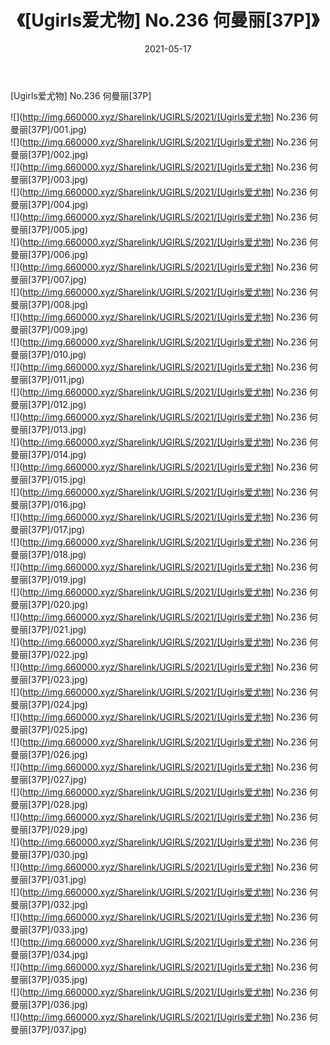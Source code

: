 ﻿---
layout: post
title:  《[Ugirls爱尤物] No.236 何曼丽[37P]》
date:   2021-05-17
img: http://img.660000.xyz/Sharelink/UGIRLS/2021/[Ugirls爱尤物] No.236 何曼丽[37P]/000.jpg
categories: [美女, 清纯, 唯美]
---

[Ugirls爱尤物] No.236 何曼丽[37P]

  ![](http://img.660000.xyz/Sharelink/UGIRLS/2021/[Ugirls爱尤物] No.236 何曼丽[37P]/001.jpg) <br> ![](http://img.660000.xyz/Sharelink/UGIRLS/2021/[Ugirls爱尤物] No.236 何曼丽[37P]/002.jpg) <br> ![](http://img.660000.xyz/Sharelink/UGIRLS/2021/[Ugirls爱尤物] No.236 何曼丽[37P]/003.jpg) <br> ![](http://img.660000.xyz/Sharelink/UGIRLS/2021/[Ugirls爱尤物] No.236 何曼丽[37P]/004.jpg) <br> ![](http://img.660000.xyz/Sharelink/UGIRLS/2021/[Ugirls爱尤物] No.236 何曼丽[37P]/005.jpg) <br> ![](http://img.660000.xyz/Sharelink/UGIRLS/2021/[Ugirls爱尤物] No.236 何曼丽[37P]/006.jpg) <br> ![](http://img.660000.xyz/Sharelink/UGIRLS/2021/[Ugirls爱尤物] No.236 何曼丽[37P]/007.jpg) <br> ![](http://img.660000.xyz/Sharelink/UGIRLS/2021/[Ugirls爱尤物] No.236 何曼丽[37P]/008.jpg) <br> ![](http://img.660000.xyz/Sharelink/UGIRLS/2021/[Ugirls爱尤物] No.236 何曼丽[37P]/009.jpg) <br> ![](http://img.660000.xyz/Sharelink/UGIRLS/2021/[Ugirls爱尤物] No.236 何曼丽[37P]/010.jpg) <br> ![](http://img.660000.xyz/Sharelink/UGIRLS/2021/[Ugirls爱尤物] No.236 何曼丽[37P]/011.jpg) <br> ![](http://img.660000.xyz/Sharelink/UGIRLS/2021/[Ugirls爱尤物] No.236 何曼丽[37P]/012.jpg) <br> ![](http://img.660000.xyz/Sharelink/UGIRLS/2021/[Ugirls爱尤物] No.236 何曼丽[37P]/013.jpg) <br> ![](http://img.660000.xyz/Sharelink/UGIRLS/2021/[Ugirls爱尤物] No.236 何曼丽[37P]/014.jpg) <br> ![](http://img.660000.xyz/Sharelink/UGIRLS/2021/[Ugirls爱尤物] No.236 何曼丽[37P]/015.jpg) <br> ![](http://img.660000.xyz/Sharelink/UGIRLS/2021/[Ugirls爱尤物] No.236 何曼丽[37P]/016.jpg) <br> ![](http://img.660000.xyz/Sharelink/UGIRLS/2021/[Ugirls爱尤物] No.236 何曼丽[37P]/017.jpg) <br> ![](http://img.660000.xyz/Sharelink/UGIRLS/2021/[Ugirls爱尤物] No.236 何曼丽[37P]/018.jpg) <br> ![](http://img.660000.xyz/Sharelink/UGIRLS/2021/[Ugirls爱尤物] No.236 何曼丽[37P]/019.jpg) <br> ![](http://img.660000.xyz/Sharelink/UGIRLS/2021/[Ugirls爱尤物] No.236 何曼丽[37P]/020.jpg) <br> ![](http://img.660000.xyz/Sharelink/UGIRLS/2021/[Ugirls爱尤物] No.236 何曼丽[37P]/021.jpg) <br> ![](http://img.660000.xyz/Sharelink/UGIRLS/2021/[Ugirls爱尤物] No.236 何曼丽[37P]/022.jpg) <br> ![](http://img.660000.xyz/Sharelink/UGIRLS/2021/[Ugirls爱尤物] No.236 何曼丽[37P]/023.jpg) <br> ![](http://img.660000.xyz/Sharelink/UGIRLS/2021/[Ugirls爱尤物] No.236 何曼丽[37P]/024.jpg) <br> ![](http://img.660000.xyz/Sharelink/UGIRLS/2021/[Ugirls爱尤物] No.236 何曼丽[37P]/025.jpg) <br> ![](http://img.660000.xyz/Sharelink/UGIRLS/2021/[Ugirls爱尤物] No.236 何曼丽[37P]/026.jpg) <br> ![](http://img.660000.xyz/Sharelink/UGIRLS/2021/[Ugirls爱尤物] No.236 何曼丽[37P]/027.jpg) <br> ![](http://img.660000.xyz/Sharelink/UGIRLS/2021/[Ugirls爱尤物] No.236 何曼丽[37P]/028.jpg) <br> ![](http://img.660000.xyz/Sharelink/UGIRLS/2021/[Ugirls爱尤物] No.236 何曼丽[37P]/029.jpg) <br> ![](http://img.660000.xyz/Sharelink/UGIRLS/2021/[Ugirls爱尤物] No.236 何曼丽[37P]/030.jpg) <br> ![](http://img.660000.xyz/Sharelink/UGIRLS/2021/[Ugirls爱尤物] No.236 何曼丽[37P]/031.jpg) <br> ![](http://img.660000.xyz/Sharelink/UGIRLS/2021/[Ugirls爱尤物] No.236 何曼丽[37P]/032.jpg) <br> ![](http://img.660000.xyz/Sharelink/UGIRLS/2021/[Ugirls爱尤物] No.236 何曼丽[37P]/033.jpg) <br> ![](http://img.660000.xyz/Sharelink/UGIRLS/2021/[Ugirls爱尤物] No.236 何曼丽[37P]/034.jpg) <br> ![](http://img.660000.xyz/Sharelink/UGIRLS/2021/[Ugirls爱尤物] No.236 何曼丽[37P]/035.jpg) <br> ![](http://img.660000.xyz/Sharelink/UGIRLS/2021/[Ugirls爱尤物] No.236 何曼丽[37P]/036.jpg) <br> ![](http://img.660000.xyz/Sharelink/UGIRLS/2021/[Ugirls爱尤物] No.236 何曼丽[37P]/037.jpg) <br>